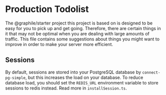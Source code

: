# Production Todolist

The @graphile/starter project this project is based on is designed to be easy
for you to pick up and get going. Therefore, there are certain things in it
that may not be optimal when you are dealing with large amounts of traffic.
This file contains some suggestions about things you might want to improve in
order to make your server more efficient.

## Sessions

By default, sessions are stored into your PostgreSQL database by
`connect-pg-simple`, but this increases the load on your database. To reduce
database load, you should set the `REDIS_URL` environment variable to store
sessions to redis instead. Read more in `installSession.ts`.
